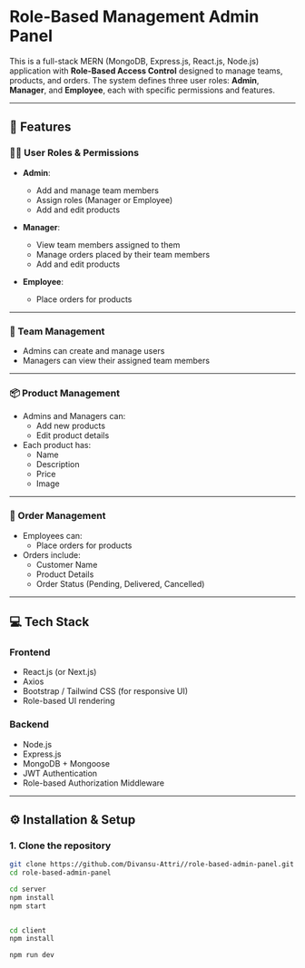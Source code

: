 # Role-Based Management Admin Panel

This is a full-stack MERN (MongoDB, Express.js, React.js, Node.js) application with **Role-Based Access Control** designed to manage teams, products, and orders. The system defines three user roles: **Admin**, **Manager**, and **Employee**, each with specific permissions and features.

---

## 🔑 Features

### 🧑‍💼 User Roles & Permissions
- **Admin**:
  - Add and manage team members
  - Assign roles (Manager or Employee)
  - Add and edit products

- **Manager**:
  - View team members assigned to them
  - Manage orders placed by their team members
  - Add and edit products

- **Employee**:
  - Place orders for products

---

### 👥 Team Management
- Admins can create and manage users
- Managers can view their assigned team members

---

### 📦 Product Management
- Admins and Managers can:
  - Add new products
  - Edit product details
- Each product has:
  - Name
  - Description
  - Price
  - Image

---

### 📑 Order Management
- Employees can:
  - Place orders for products
- Orders include:
  - Customer Name
  - Product Details
  - Order Status (Pending, Delivered, Cancelled)

---

## 💻 Tech Stack

### Frontend
- React.js (or Next.js)
- Axios
- Bootstrap / Tailwind CSS (for responsive UI)
- Role-based UI rendering

### Backend
- Node.js
- Express.js
- MongoDB + Mongoose
- JWT Authentication
- Role-based Authorization Middleware

---

## ⚙️ Installation & Setup

### 1. Clone the repository
```bash
git clone https://github.com/Divansu-Attri//role-based-admin-panel.git
cd role-based-admin-panel

cd server
npm install
npm start


cd client
npm install

npm run dev